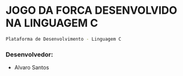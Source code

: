 # JOGO DA FORCA DESENVOLVIDO NA LINGUAGEM C

```sh
Plataforma de Desenvolvimento - Linguagem C
```

### Desenvolvedor:

* Alvaro Santos
